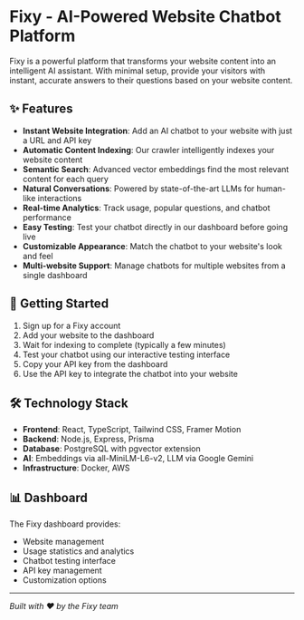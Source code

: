 # Fixy - AI-Powered Website Chatbot Platform

Fixy is a powerful platform that transforms your website content into an intelligent AI assistant. With minimal setup, provide your visitors with instant, accurate answers to their questions based on your website content.

## ✨ Features
- **Instant Website Integration**: Add an AI chatbot to your website with just a URL and API key  
- **Automatic Content Indexing**: Our crawler intelligently indexes your website content  
- **Semantic Search**: Advanced vector embeddings find the most relevant content for each query  
- **Natural Conversations**: Powered by state-of-the-art LLMs for human-like interactions  
- **Real-time Analytics**: Track usage, popular questions, and chatbot performance  
- **Easy Testing**: Test your chatbot directly in our dashboard before going live  
- **Customizable Appearance**: Match the chatbot to your website's look and feel  
- **Multi-website Support**: Manage chatbots for multiple websites from a single dashboard  

## 🚀 Getting Started
1. Sign up for a Fixy account  
2. Add your website to the dashboard  
3. Wait for indexing to complete (typically a few minutes)  
4. Test your chatbot using our interactive testing interface  
5. Copy your API key from the dashboard  
6. Use the API key to integrate the chatbot into your website  

## 🛠️ Technology Stack
- **Frontend**: React, TypeScript, Tailwind CSS, Framer Motion  
- **Backend**: Node.js, Express, Prisma  
- **Database**: PostgreSQL with pgvector extension  
- **AI**: Embeddings via all-MiniLM-L6-v2, LLM via Google Gemini  
- **Infrastructure**: Docker, AWS  

## 📊 Dashboard
The Fixy dashboard provides:  
- Website management  
- Usage statistics and analytics  
- Chatbot testing interface  
- API key management  
- Customization options  

---

*Built with ❤️ by the Fixy team*  
